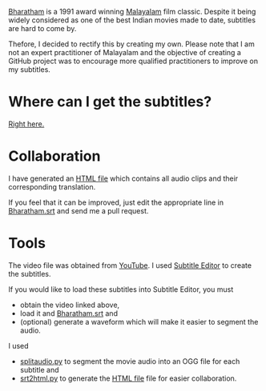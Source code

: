 [Bharatham](https://en.wikipedia.org/wiki/Bharatham) is a 1991 award winning [Malayalam](https://en.wikipedia.org/wiki/Malayalam) film classic. Despite it being widely considered as one of the best Indian movies made to date, subtitles are hard to come by.

Thefore, I decided to rectify this by creating my own. Please note that I am not an expert practitioner of Malayalam and the objective of creating a GitHub project was to encourage more qualified practitioners to improve on my subtitles. 

# Where can I get the subtitles?
[Right here.](https://github.com/tushtu/bharatham/releases)

# Collaboration 
I have generated an [HTML file](https://tushtu.github.io/bharatham/) which contains all audio clips and their corresponding translation. 

If you feel that it can be improved, just edit the appropriate line in [Bharatham.srt](Bharatham.srt) and send me a pull request.

# Tools
The video file was obtained from [YouTube](https://www.youtube.com/watch?v=UisSHGY1emA). I used [Subtitle Editor](https://apps.ubuntu.com/cat/applications/subtitleeditor/) to create the subtitles. 

If you would like to load these subtitles into Subtitle Editor, you must 
* obtain the video linked above, 
* load it and [Bharatham.srt](Bharatham.srt) and
* (optional) generate a waveform which will make it easier to segment the audio.

I used 
* [splitaudio.py](splitaudio.py) to segment the movie audio into an OGG file for each subtitle and 
* [srt2html.py](srt2html.py) to generate the [HTML file](https://tushtu.github.io/bharatham/) file for easier collaboration.
